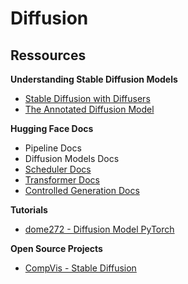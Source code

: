 # Diffusion


## Ressources

**Understanding Stable Diffusion Models**

- [Stable Diffusion with Diffusers](https://huggingface.co/blog/stable_diffusion#how-does-stable-diffusion-work)
- [The Annotated Diffusion Model](https://huggingface.co/blog/annotated-diffusion)


**Hugging Face Docs**

- Pipeline Docs
- Diffusion Models Docs
- [Scheduler Docs](https://huggingface.co/docs/diffusers/using-diffusers/schedulers)
- [Transformer Docs](https://huggingface.co/docs/transformers/index)
- [Controlled Generation Docs](https://huggingface.co/docs/diffusers/using-diffusers/controlling_generation)

**Tutorials**

- [dome272 - Diffusion Model PyTorch](https://github.com/dome272/Diffusion-Models-pytorch)

**Open Source Projects**

- [CompVis - Stable Diffusion](https://github.com/CompVis/stable-diffusion)

